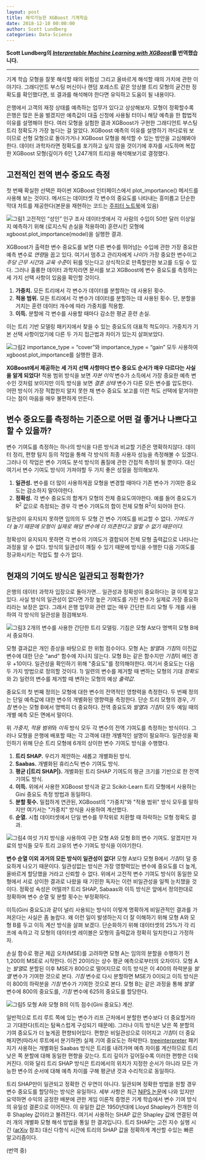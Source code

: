 ```yaml
---
layout: post
title: 해석가능한 XGBoost 기계학습
date: 2018-12-10 00:00:00
author: Scott Lundberg
categories: Data-Science
---  
```

  
  
**Scott Lundberg의 [*Interpretable Machine Learning with XGBoost*](https://towardsdatascience.com/interpretable-machine-learning-with-xgboost-9ec80d148d27)를 번역했습니다.**
  
  
- - -

기계 학습 모형을 잘못 해석할 때의 위험성 그리고 올바르게 해석할 때의 가치에 관한 이야기다. 그래디언트 부스팅 머신이나 랜덤 포레스트 같은 앙상블 트리 모형의 굳건한 정확도를 확인했다면, 또 결과를 해석해야 한다면 유익하고 도움이 될 내용이다.

은행에서 고객의 재정 상태를 예측하는 업무가 있다고 상상해보자. 모형이 정확할수록 은행은 많은 돈을 벌겠지만 예측값이 대출 신청에 사용될 터이니 해당 예측을 한 합법적 이유를 설명해야 한다. 여러 모형을 실험한 결과 XGBoost가 구현한 그래디언트 부스팅 트리 정확도가 가장 높다는 걸 알았다. XGBoost 예측의 이유를 설명하기 까다로워 보이므로 선형 모형으로 돌아가거나 XGBoost 모형을 해석할 수 있는 방안을 고심해봐야 한다. 데이터 과학자라면 정확도를 포기하고 싶지 않을 것이기에 후자를 시도하며 복잡한 XGBoost 모형(깊이가 6인 1,247개의 트리)을 해석해보기로 결정했다.
  
## 고전적인 전역 변수 중요도 측정
  
첫 번째 확실한 선택은 파이썬 XGBoost 인터페이스에서 plot_importance() 메서드를 사용해 보는 것이다. 메서드는 데이터셋 각 변수의 중요도를 나타내는 흥미롭고 단순한 막대 차트를 제공한다(본문을 재현하는 코드는 [주피터 노트북](https://slundberg.github.io/shap/notebooks/Census+income+classification+with+XGBoost.html)에 있음)

![그림1](https://aldente0630.github.io/assets/interpretable_ml_with_xgb1.png)
고전적인 “성인” 인구 조사 데이터셋에서 각 사람의 수입이 50만 달러 이상일지 예측하기 위해 (로지스틱 손실을 적용하여) 훈련시킨 모형에 xgboost.plot_importance(model)을 실행한 결과.
  
XGBoost가 출력한 변수 중요도를 보면 다른 변수를 뛰어넘는 수입에 관한 가장 중요한 예측 변수로 *연령*을 꼽고 있다. 여기서 멈추고 관리자에게 *나이*가 가장 중요한 변수이고 *주당 근무 시간*과 *교육 수준*이 뒤를 잇는다고 상식적으로 만족할만한 보고를 드릴 수 있다. 그러나 훌륭한 데이터 과학자라면 문서를 보고 XGBoost에 변수 중요도를 측정하는 세 가지 선택 사항이 있음을 확인할 것이다.

1. **가중치.** 모든 트리에서 각 변수가 데이터를 분할하는 데 사용된 횟수.
2. **적용 범위.** 모든 트리에서 각 변수가 데이터를 분할하는 데 사용된 횟수. 단, 분할을 거치는 훈련 데이터 개수에 따라 가중치를 적용함.
3. **이득.** 분할에 각 변수를 사용할 때마다 감소한 평균 훈련 손실.

이는 트리 기반 모델링 패키지에서 찾을 수 있는 중요도의 대표적 척도이다. 가중치가 기본 선택 사항이었기에 다른 두 가지 접근법과 차이가 있는지 살펴보았다.
  
![그림2](https://aldente0630.github.io/assets/interpretable_ml_with_xgb2.png)
importance_type = “cover”와 importance_type = “gain” 모두 사용하여 xgboost.plot_importance를 실행한 결과.
  
**XGBoost에서 제공하는 세 가지 선택 사항마다 변수 중요도 순서가 매우 다르다는 사실을 알게 되었다!** 적용 범위 방식을 보면 *자본 이익* 변수가 소득에서 가장 중요한 예측 변수인 것처럼 보이지만 이득 방식을 보면 *결혼 상태* 변수가 다른 모든 변수를 압도한다. 어떤 방식이 가장 적합한지 알지 못한 채 변수 중요도 보고를 이런 척도 선택에 맡겨야한다는 점이 마음을 매우 불편하게 만든다.

## 변수 중요도를 측정하는 기준으로 어떤 걸 좋거나 나쁘다고 할 수 있을까?
  
변수 기여도를 측정하는 하나의 방식을 다른 방식과 비교할 기준은 명확하지않다. 데이터 정리, 편향 탐지 등의 작업을 통해 각 방식의 최종 사용자 성능을 측정해볼 수 있겠다. 그러나 이 작업은 변수 기여도 분석 방식의 품질에 관한 간접적 측정이 될 뿐이다. 대신 여기서 변수 기여도 방식이 가져야할 두 가지 좋은 성질을 정의해보자.
  
1. **일관성.** 변수를 더 많이 사용하게끔 모형을 변경할 때마다 기존 변수가 기여한 중요도는 감소하지 말아야한다.
2. **정확성.** 각 변수 중요도의 합계가 모형의 전체 중요도여야한다. 예를 들어 중요도가 R<sup>2</sup> 값으로 측정되는 경우 각 변수 기여도의 합이 전체 모형 R<sup>2</sup>이 되어야 한다.
  
일관성이 유지되지 못하면 임의의 두 모형 간 변수 기여도를 비교할 수 없다. *기여도가 더 높기 때문에 모형이 실제로 해당 변수에 더 의존한다고 말할 수 없기 때문이다.*
  
정확성이 유지되지 못하면 각 변수의 기여도가 결합되어 전체 모형 출력값으로 나타나는 과정을 알 수 없다. 방식의 일관성이 깨질 수 있기 때문에 방식을 수행한 다음 기여도를 정규화시키는 작업도 할 수가 없다.  

## 현재의 기여도 방식은 일관되고 정확한가?
  
은행의 데이터 과학자 입장으로 돌아가면... 일관성과 정확성이 중요하다는 걸 이제 알고 있다. 사실 방식의 일관성이 없다면 가장 높은 기여도를 가진 변수가 실제로 가장 중요하리라는 보장은 없다. 그래서 은행 업무와 관련 없는 매우 간단한 트리 모형 두 개를 사용하여 각 방식의 일관성을 점검해보자.

![그림3](https://aldente0630.github.io/assets/interpretable_ml_with_xgb3.png)
2개의 변수를 사용한 간단한 트리 모델링. 기침은 모형 A보다 명백히 모형 B에서 중요하다.
  
모형 결과값은 개인 증상을 바탕으로 한 위험 점수이다. 모형 A는 *발열*과 *기침*의 이진값 변수에 대한 단순 "and" 함수에 지나지 않는다. 모형 B는 같은 함수지만 *기침*이 예인 경우 +10이다. 일관성을 확인하기 위해 "중요도"를 정의해야한다. 여기서 중요도는 다음 두 가지 방법으로 정의할 것이다. 1) 일련의 변수를 제거할 때 변하는 모형의 기대 *정확도*와 2) 일련의 변수를 제거할 때 변하는 모형의 예상 *출력값*.
  
중요도의 첫 번째 정의는 모형에 대한 변수의 전역적인 영향력을 측정한다. 두 번째 정의는 단일 예측값에 대한 변수의 개별화된 영향력을 측정한다. 단순 트리 모형의 경우, *기침* 변수는 모형 B에서 명백히 더 중요하다. 전역 중요도와 *발열*과 *기침*이 모두 예일 때의 개별 예측 모든 면에서 말이다.
  
위 *가중치*, *적용 범위*와 *이득* 방식 모두 각 변수의 전역 기여도를 측정하는 방식이다. 그러나 모형을 은행에 배포할 때는 각 고객에 대한 개별적인 설명이 필요하다. 일관성을 확인하기 위해 단순 트리 모형에 6개의 상이한 변수 기여도 방식을 수행했다.
  
1. **트리 SHAP.** 우리가 제안하는 새롭고 개별화된 방식.
2. **Saabas.** 개별화된 휴리스틱 변수 기여도 방식.
3. **평균 (\|트리 SHAP\|).** 개별화된 트리 SHAP 기여도의 평균 크기를 기반으로 한 전역 기여도 방식.
4. **이득.** 위에서 사용한 XGBoost 방식과 같고 Scikit-Learn 트리 모형에서 사용하는 Gini 중요도 측정 방법과 동일하다.
5. **분할 횟수.** 밀접하게 연관된, XGBoost의 "가중치"와 "적용 범위" 방식 모두를 말하지만 여기서는 "가중치" 방식을 사용하여 계산했다.
6. **순열.** 시험 데이터셋에서 단일 변수를 무작위로 치환할 때 하락하는 모형 정확도 결과.  

![그림4](https://aldente0630.github.io/assets/interpretable_ml_with_xgb4.png)
여섯 가지 방식을 사용하여 구한 모형 A와 모형 B의 변수 기여도. 알겠지만 자료의 방식들 모두 트리 고유의 변수 기여도 방식을 이야기한다.

**변수 순열 이외 과거의 모든 방식이 일관성이 없다!** 모형 A보다 모형 B에서 *기침*이 덜 중요하게 나오기 때문이다. 일관성없는 방식은 가장 영향력있는 변수에 중요도를 더 높게, 올바르게 할당했을 거라고 신뢰할 수 없다. 위에서 고전적 변수 기여도 방식이 동일한 모형에서 서로 상이한 결과로 나왔을 때 기민한 독자는 이런 비일관성을 일찍 눈치챘을 것이다. 정확성 속성은 어떨까? 트리 SHAP, Sabaas와 이득 방식은 앞에서 정의한대로 정확하며 변수 순열 및 분할 횟수는 부정확하다. 
  
이득(Gini 중요도)과 같이 널리 사용되는 방식이 이렇게 명확하게 비일관적인 결과를 가져온다는 사실은 좀 놀랍다. 왜 이런 일이 발생하는지 더 잘 이해하기 위해 모형 A와 모형 B를 두고 이득 계산 방식을 살펴 보겠다. 단순화하기 위해 데이터셋의 25%가 각 리프에 속하고 각 모형의 데이터셋 레이블은 모형의 출력값과 정확히 일치한다고 가정하자.
  
손실 함수로 평균 제곱 오차(MSE)를 고려하면 모형 A는 임의의 분할을 수행하기 전 1,200의 MSE로 시작한다. 이건 20이라는 상수 평균 예측으로부터의 오차이다. 모형 A는 *발열*로 분할된 이후 MSE가 800으로 떨어지므로 이득 방식은 이 400의 하락분을 *발열* 변수가 기여한 것으로 본다. *기침* 변수로 다시 분할하면 MSE가 0이되고 이득 방식은 이 800의 하락분을 *기침* 변수가 기여한 것으로 본다. 모형 B는 같은 과정을 통해 *발열* 변수에 800의 중요도를, *기침* 변수에 625의 중요도를 할당한다.

![그림5](https://aldente0630.github.io/assets/interpretable_ml_with_xgb5.png)
모형 A와 모형 B의 이득 점수(Gini 중요도) 계산.

일반적으로 트리 루트 쪽에 있는 변수가 리프 근처에서 분할한 변수보다 더 중요할거라고 기대한다(트리는 탐욕스럽게 구성되기 때문에). 그러나 이득 방식은 낮은 쪽 분할의 기여 중요도가 더 높게끔 편향되어있다. 편향은 비일관성으로 이어지고 *기침*이 더 중요해지면(따라서 루트에서 분기하면) 실제 기여 중요도는 하락한다. [treeinterpreter](https://github.com/andosa/treeinterpreter) 패키지가 사용하는 개별화된 Saabas 방식은 트리를 내려가며 예측 차이를 계산하므로 트리 낮은 쪽 분할에 대해 동일한 편향을 갖는다. 트리 깊이가 깊어질수록 이러한 편향은 더욱 커진다. 이와 달리 트리 SHAP 방식은 트리에서의 위치가 지정한 순서가 아니라 모든 가능한 변수의 순서에 대해 예측 차이를 구해 평균낸 것과 수리적으로 동일하다.
  
트리 SHAP만이 일관되고 정확한 건 우연이 아니다. 일관되며 정확한 방법을 원할 경우 변수 중요도를 할당하는 방식은 유일하다. 세부 사항은 최근 [NIPS 논문](http://papers.nips.cc/paper/7062-a-unified-approach-to-interpreting-model-predictions)에 나와 있지만 요약하면 수익의 공정한 배분에 관한 게임 이론적 증명은 기계 학습에서 변수 기여 방식의 유일성 결론으로 이어진다. 이 유일한 값은 1950년대에 Lloyd Shapley가 전개한 이후 Shapley 값이라고 불려진다. 여기서 사용하는 SHAP 값은 Shapley 값에 연결된 여러 개의 개별화 모형 해석 방법을 통일 한 결과입니다. 트리 SHAP는 고전 지수 실행 시간 ([arXiv](https://arxiv.org/abs/1802.03888) 참조) 대신 다항식 시간에 트리의 SHAP 값을 정확하게 계산할 수있는 빠른 알고리즘이다.
  
(번역 중)
